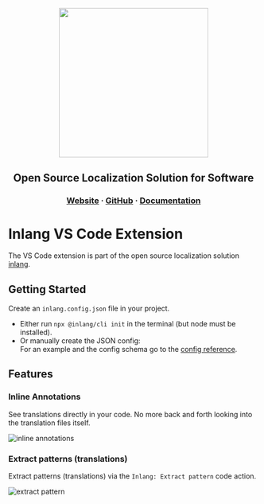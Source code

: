 <div>
    <p align="center">
        <img width="300" src="https://raw.githubusercontent.com/inlang/inlang/main/apps/vs-code-extension/assets/readme-logo.png"/>
    </p>
    <h2 align="center">
        Open Source Localization Solution for Software
    </h2>
    <h3 align="center">
        <a href="https://inlang.dev" target="_blank">Website</a> · <a href="https://github.com/inlang/inlang" target="_blank">GitHub</a> · <a href="https://inlang.dev/docs/intro" target="_blank">Documentation</a> 
    </h3>
</div>

# Inlang VS Code Extension

The VS Code extension is part of the open source localization solution [inlang](https://www.inlang.dev/). 

## Getting Started

Create an `inlang.config.json` file in your project.

   - Either run `npx @inlang/cli init` in the terminal (but node must be installed).
   - Or manually create the JSON config:  
     For an example and the config schema go to the [config reference](https://inlang.dev/docs/reference/config).

## Features

### Inline Annotations

See translations directly in your code. No more back and forth looking into the translation files itself.

![inline annotations](https://raw.githubusercontent.com/inlang/inlang/main/apps/vs-code-extension/assets/inline-annotation.png)

### Extract patterns (translations)

Extract patterns (translations) via the `Inlang: Extract pattern` code action.

![extract pattern](https://raw.githubusercontent.com/inlang/inlang/main/apps/vs-code-extension/assets/extract-pattern.gif)
